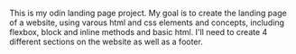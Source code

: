 This is my odin landing page project. My goal is to create the landing page of a website, using varous html and css elements and concepts, including flexbox, block and inline methods and basic html. I'll need to create 4 different sections on the website as well as a footer. 